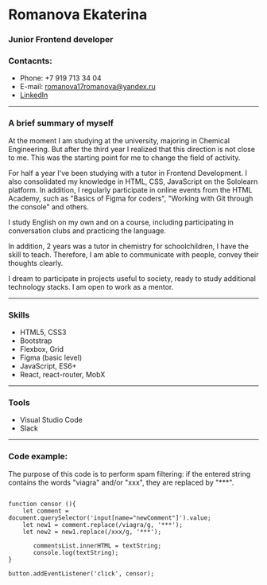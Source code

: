 # Romanova Ekaterina
### Junior Frontend developer
### Contacnts:

* Phone: +7 919 713 34 04
* E-mail: romanova17romanova@yandex.ru
* [LinkedIn](https://www.linkedin.com/in/ekaterina-romanova-57178b232)

********

### A brief summary of myself

At the moment I am studying at the university, majoring in Chemical Engineering. 
But after the third year I realized that this direction is not close to me. 
This was the starting point for me to change the field of activity.

For half a year I've been studying with a tutor in Frontend Development. I also consolidated my knowledge in HTML, CSS, JavaScript on the Sololearn platform. In addition, I regularly participate in online events from the HTML Academy, such as "Basics of Figma for coders", "Working with Git through the console" and others.

I study English on my own and on a course, including participating in conversation clubs and practicing the language.

In addition, 2 years was a tutor in chemistry for schoolchildren, I have the skill to teach. Therefore, I am able to communicate with people, convey their thoughts clearly.

I dream to participate in projects useful to society, ready to study additional technology stacks. I am open to work as a mentor.
*******
### Skills
* HTML5, CSS3
* Bootstrap
* Flexbox, Grid
* Figma (basic level)
* JavaScript, ES6+
* React, react-router, MobX
*******
### Tools
* Visual Studio Code
* Slack
*******
### Code example:

The purpose of this code is to perform spam filtering: if the entered string contains the words "viagra" and/or "xxx", they are replaced by "***".

```let textString = '';

function censor (){
    let comment = document.querySelector('input[name="newComment"]').value;
    let new1 = comment.replace(/viagra/g, '***');
    let new2 = new1.replace(/xxx/g, '***');

       commentsList.innerHTML = textString; 
       console.log(textString);
}

button.addEventListener('click', censor);
```
